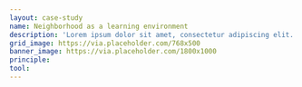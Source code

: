 ```yaml
---
layout: case-study
name: Neighborhood as a learning environment
description: 'Lorem ipsum dolor sit amet, consectetur adipiscing elit. Integer nec odio. Praesent libero. Sed cursus ante dapibus diam. Sed nisi. Nulla quis sem at nibh elementum imperdiet.'
grid_image: https://via.placeholder.com/768x500
banner_image: https://via.placeholder.com/1800x1000
principle:
tool:
---
```


